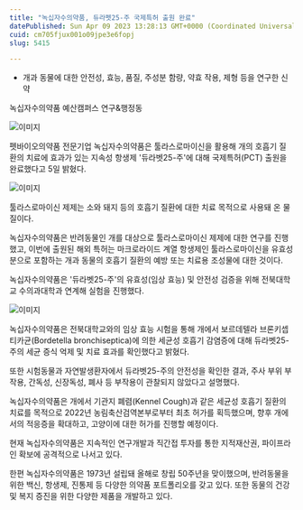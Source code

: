 ```yaml
---
title: "녹십자수의약품, 듀라펫25-주 국제특허 출원 완료"
datePublished: Sun Apr 09 2023 13:28:13 GMT+0000 (Coordinated Universal Time)
cuid: cm705fjux001o09jpe3e6fopj
slug: 5415

---
```



- 개과 동물에 대한 안전성, 효능, 품질, 주성분 함량, 약효 작용, 제형 등을 연구한 신약

녹십자수의약품 예산캠퍼스 연구&행정동

![이미지](https://cdn.hashnode.com/res/hashnode/image/upload/v1739258204041/6f79be31-d8fe-48a1-bdbd-7904706892f1.jpeg)

펫바이오의약품 전문기업 녹십자수의약품은 툴라스로마이신을 활용해 개의 호흡기 질환의 치료에 효과가 있는 지속성 항생제 '듀라벳25-주'에 대해 국제특허(PCT) 출원을 완료했다고 5일 밝혔다.

![이미지](https://cdn.hashnode.com/res/hashnode/image/upload/v1739258206228/88559f3c-b7a3-48e2-91d0-86316f65de7a.jpeg)

툴라스로마이신 제제는 소와 돼지 등의 호흡기 질환에 대한 치료 목적으로 사용돼 온 물질이다.

녹십자수의약품은 반려동물인 개를 대상으로 툴라스로마이신 제제에 대한 연구를 진행했고, 이번에 출원된 해외 특허는 마크로라이드 계열 항생제인 툴라스로마이신을 유효성분으로 포함하는 개과 동물의 호흡기 질환의 예방 또는 치료용 조성물에 대한 것이다.

녹십자수의약품은 '듀라벳25-주'의 유효성(임상 효능) 및 안전성 검증을 위해 전북대학교 수의과대학과 연계해 실험을 진행했다.

![이미지](https://cdn.hashnode.com/res/hashnode/image/upload/v1739258208165/8efaaef2-5690-473f-8227-d7a1ee3326a4.jpeg)

녹십자수의약품은 전북대학교와의 임상 효능 시험을 통해 개에서 보르데텔라 브론키셉티카균(Bordetella bronchiseptica)에 의한 세균성 호흡기 감염증에 대해 듀라벳25-주의 세균 증식 억제 및 치료 효과를 확인했다고 밝혔다.

또한 시험동물과 자연발생환자에서 듀라벳25-주의 안전성을 확인한 결과, 주사 부위 부작용, 간독성, 신장독성, 폐사 등 부작용이 관찰되지 않았다고 설명했다.

녹십자수의약품은 개에서 기관지 폐렴(Kennel Cough)과 같은 세균성 호흡기 질환의 치료를 목적으로 2022년 농림축산검역본부로부터 최초 허가를 획득했으며, 향후 개에서의 적응증을 확대하고, 고양이에 대한 허가를 진행할 예정이다.

현재 녹십자수의약품은 지속적인 연구개발과 직간접 투자를 통한 지적재산권, 파이프라인 확보에 공격적으로 나서고 있다.

한편 녹십자수의약품은 1973년 설립돼 올해로 창립 50주년을 맞이했으며, 반려동물을 위한 백신, 항생제, 진통제 등 다양한 의약품 포트폴리오를 갖고 있다. 또한 동물의 건강 및 복지 증진을 위한 다양한 제품을 개발하고 있다.